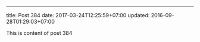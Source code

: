 ---
title: Post 384
date: 2017-03-24T12:25:59+07:00
updated: 2016-09-28T01:29:03+07:00

This is content of post 384